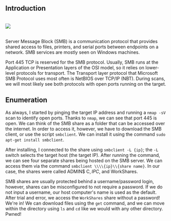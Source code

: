 ## Introduction
<br>
<img src="https://i.imgur.com/WaZOKL5.png">
<br><br>

Server Message Block (SMB) is a communication protocol that provides shared access to files, printers, and serial ports between endpoints on a network. SMB services are mostly seen on Windows machines. 

Port 445 TCP is reserved for the SMB protocol. Usually, SMB runs at the Application or Presentation layers of the OSI model, so it relies on lower-level protocols for transport. The Transport layer protocol that Microsoft SMB Protocol uses most often is NetBIOS over TCP/IP (NBT). During scans, we will most likely see both protocols with open ports running on the target.

## Enumeration
As always, I started by pinging the target IP address and running a `nmap -sV` scan to identify open ports. Thanks to `nmap`, we can see that port 445 is open. We can think of the SMB share as a folder that can be accessed over the internet. In order to access it, however, we have to download the SMB client, or use the script `smbclient`. We can install it using the command `sudo apt-get install smbclient`.

After installing, I connected to the share using `smbclient -L {ip}`; the `-L` switch selects the target host (the target IP). After running the command, we can see four separate shares being hosted on the SMB server. We can access them via the command `smbclient \\\\{ip}\\{share name}`. In our case, the shares were called ADMIN$ C$, IPC$, and WorkShares.

SMB shares are usually protected behind a username/password login, however, shares can be misconfigured to not require a password. If we do not input a username, our host computer's name is used as the default. After trial and error, we access the `WorkShares` share without a password! We're in! We can download files using the `get` command, and we can move within the directory using `ls` and `cd` like we would with any other directory. Pwned!
